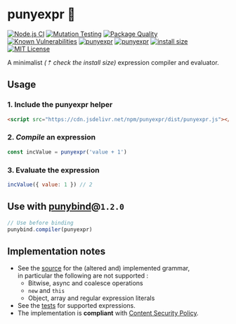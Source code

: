 # punyexpr 🦴

[![Node.js CI](https://github.com/ArnaudBuchholz/punyexpr/actions/workflows/node.js.yml/badge.svg)](https://github.com/ArnaudBuchholz/punyexpr/actions/workflows/node.js.yml)
[![Mutation Testing](https://img.shields.io/badge/mutation%20testing-100%25-green)](https://arnaudbuchholz.github.io/punyexpr/reports/mutation/mutation.html)
[![Package Quality](https://npm.packagequality.com/shield/punyexpr.svg)](https://packagequality.com/#?package=punyexpr)
[![Known Vulnerabilities](https://snyk.io/test/github/ArnaudBuchholz/punyexpr/badge.svg?targetFile=package.json)](https://snyk.io/test/github/ArnaudBuchholz/punyexpr?targetFile=package.json)
[![punyexpr](https://badge.fury.io/js/punyexpr.svg)](https://www.npmjs.org/package/punyexpr)
[![punyexpr](http://img.shields.io/npm/dm/punyexpr.svg)](https://www.npmjs.org/package/punyexpr)
[![install size](https://packagephobia.now.sh/badge?p=punyexpr)](https://packagephobia.now.sh/result?p=punyexpr)
[![MIT License](https://img.shields.io/badge/License-MIT-yellow.svg)](https://opensource.org/licenses/MIT)


A minimalist *(⇡ check the install size)* expression compiler and evaluator.

## Usage

### 1. Include the punyexpr helper

```html
<script src="https://cdn.jsdelivr.net/npm/punyexpr/dist/punyexpr.js"></script>
``` 

### 2. *Compile* an expression

```javascript
const incValue = punyexpr('value + 1')
```

### 3. Evaluate the expression

```javascript
incValue({ value: 1 }) // 2
``` 

## Use with [punybind](https://www.npmjs.com/package/punybind)@`1.2.0`

```javascript
// Use before binding
punybind.compiler(punyexpr)
```

## Implementation notes

* See the [source](https://github.com/ArnaudBuchholz/punyexpr/blob/master/punyexpr.js) for the (altered and) implemented grammar,<br> in particular the following are not supported :
  * Bitwise, async and coalesce operations
  * `new` and `this`
  * Object, array and regular expression literals
* See the [tests](https://github.com/ArnaudBuchholz/punyexpr/blob/master/tests/expression.spec.js) for supported expressions.
* The implementation is **compliant** with [Content Security Policy](https://developer.mozilla.org/en-US/docs/Web/HTTP/CSP).
